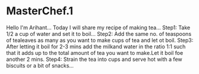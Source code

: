 # MasterChef.1
Hello I'm Arihant...
Today I will share my recipe of making tea...
Step1: Take 1/2 a cup of water and set it to boil...
Step2: Add the same no. of teaspoons of tealeaves as many as you want to make cups of tea and let ot boil.
Step3: After letting it boil for 2-3 mins add the milkand water in the ratio 1:1 such that it adds up to the total amount of tea you want to make.Let it boil foe another 2 mins.
Step4: Strain the tea into cups and serve hot with a few biscuits or a bit of snacks...